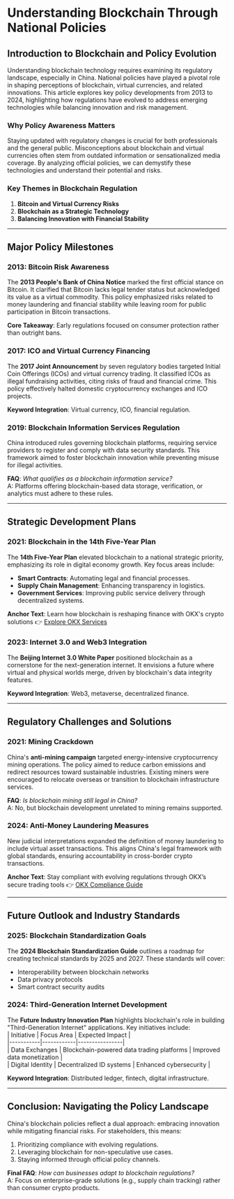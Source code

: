 # Understanding Blockchain Through National Policies  

## Introduction to Blockchain and Policy Evolution  

Understanding blockchain technology requires examining its regulatory landscape, especially in China. National policies have played a pivotal role in shaping perceptions of blockchain, virtual currencies, and related innovations. This article explores key policy developments from 2013 to 2024, highlighting how regulations have evolved to address emerging technologies while balancing innovation and risk management.  

### Why Policy Awareness Matters  
Staying updated with regulatory changes is crucial for both professionals and the general public. Misconceptions about blockchain and virtual currencies often stem from outdated information or sensationalized media coverage. By analyzing official policies, we can demystify these technologies and understand their potential and risks.  

### Key Themes in Blockchain Regulation  
1. **Bitcoin and Virtual Currency Risks**  
2. **Blockchain as a Strategic Technology**  
3. **Balancing Innovation with Financial Stability**  

---

## Major Policy Milestones  

### 2013: Bitcoin Risk Awareness  
The **2013 People's Bank of China Notice** marked the first official stance on Bitcoin. It clarified that Bitcoin lacks legal tender status but acknowledged its value as a virtual commodity. This policy emphasized risks related to money laundering and financial stability while leaving room for public participation in Bitcoin transactions.  

**Core Takeaway**: Early regulations focused on consumer protection rather than outright bans.  

### 2017: ICO and Virtual Currency Financing  
The **2017 Joint Announcement** by seven regulatory bodies targeted Initial Coin Offerings (ICOs) and virtual currency trading. It classified ICOs as illegal fundraising activities, citing risks of fraud and financial crime. This policy effectively halted domestic cryptocurrency exchanges and ICO projects.  

**Keyword Integration**: Virtual currency, ICO, financial regulation.  

### 2019: Blockchain Information Services Regulation  
China introduced rules governing blockchain platforms, requiring service providers to register and comply with data security standards. This framework aimed to foster blockchain innovation while preventing misuse for illegal activities.  

**FAQ**: *What qualifies as a blockchain information service?*  
A: Platforms offering blockchain-based data storage, verification, or analytics must adhere to these rules.  

---

## Strategic Development Plans  

### 2021: Blockchain in the 14th Five-Year Plan  
The **14th Five-Year Plan** elevated blockchain to a national strategic priority, emphasizing its role in digital economy growth. Key focus areas include:  
- **Smart Contracts**: Automating legal and financial processes.  
- **Supply Chain Management**: Enhancing transparency in logistics.  
- **Government Services**: Improving public service delivery through decentralized systems.  

**Anchor Text**: Learn how blockchain is reshaping finance with OKX's crypto solutions 👉 [Explore OKX Services](https://bit.ly/okx-bonus)  

### 2023: Internet 3.0 and Web3 Integration  
The **Beijing Internet 3.0 White Paper** positioned blockchain as a cornerstone for the next-generation internet. It envisions a future where virtual and physical worlds merge, driven by blockchain's data integrity features.  

**Keyword Integration**: Web3, metaverse, decentralized finance.  

---

## Regulatory Challenges and Solutions  

### 2021: Mining Crackdown  
China's **anti-mining campaign** targeted energy-intensive cryptocurrency mining operations. The policy aimed to reduce carbon emissions and redirect resources toward sustainable industries. Existing miners were encouraged to relocate overseas or transition to blockchain infrastructure services.  

**FAQ**: *Is blockchain mining still legal in China?*  
A: No, but blockchain development unrelated to mining remains supported.  

### 2024: Anti-Money Laundering Measures  
New judicial interpretations expanded the definition of money laundering to include virtual asset transactions. This aligns China's legal framework with global standards, ensuring accountability in cross-border crypto transactions.  

**Anchor Text**: Stay compliant with evolving regulations through OKX’s secure trading tools 👉 [OKX Compliance Guide](https://bit.ly/okx-bonus)  

---

## Future Outlook and Industry Standards  

### 2025: Blockchain Standardization Goals  
The **2024 Blockchain Standardization Guide** outlines a roadmap for creating technical standards by 2025 and 2027. These standards will cover:  
- Interoperability between blockchain networks  
- Data privacy protocols  
- Smart contract security audits  

### 2024: Third-Generation Internet Development  
The **Future Industry Innovation Plan** highlights blockchain's role in building "Third-Generation Internet" applications. Key initiatives include:  
| Initiative | Focus Area | Expected Impact |  
|-----------|------------|----------------|  
| Data Exchanges | Blockchain-powered data trading platforms | Improved data monetization |  
| Digital Identity | Decentralized ID systems | Enhanced cybersecurity |  

**Keyword Integration**: Distributed ledger, fintech, digital infrastructure.  

---

## Conclusion: Navigating the Policy Landscape  

China's blockchain policies reflect a dual approach: embracing innovation while mitigating financial risks. For stakeholders, this means:  
1. Prioritizing compliance with evolving regulations.  
2. Leveraging blockchain for non-speculative use cases.  
3. Staying informed through official policy channels.  

**Final FAQ**: *How can businesses adapt to blockchain regulations?*  
A: Focus on enterprise-grade solutions (e.g., supply chain tracking) rather than consumer crypto products.  
